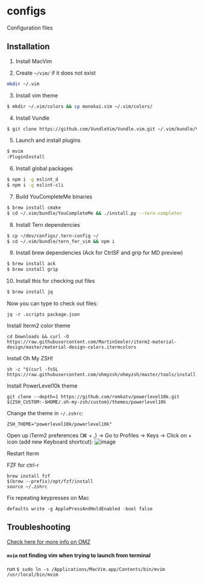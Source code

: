 # configs
Configuration files

## Installation

1. Install MacVim

2. Create `~/vim/` if it does not exist
```bash
mkdir ~/.vim
```

3. Install vim theme
```bash
$ mkdir ~/.vim/colors && cp monokai.vim ~/.vim/colors/
```

4. Install Vundle
```bash
$ git clone https://github.com/VundleVim/Vundle.vim.git ~/.vim/bundle/Vundle.vim
```

5. Launch and install plugins
```bash
$ mvim
:PluginInstall
```

6. Install global packages
```bash
$ npm i -g eslint_d
$ npm i -g eslint-cli
```

7. Build YouCompleteMe binaries
```bash
$ brew install cmake
$ cd ~/.vim/bundle/YouCompleteMe && ./install.py --tern-completer
```

8. Install Tern dependencies
```bash
$ cp ~/dev/configs/.tern-config ~/
$ cd ~/.vim/bundle/tern_for_vim && npm i
```

9. Install brew dependencies (Ack for CtrlSF and grip for MD preview)
```bash
$ brew install ack
$ brew install grip
```

10. Install this for checking out files
```bash
$ brew install jq
```

Now you can type to check out files:
```
jq -r .scripts package.json
```

Install Iterm2 color theme
```
cd Downloads && curl -O https://raw.githubusercontent.com/MartinSeeler/iterm2-material-design/master/material-design-colors.itermcolors
```

Install Oh My ZSH!
```
sh -c "$(curl -fsSL https://raw.githubusercontent.com/ohmyzsh/ohmyzsh/master/tools/install.sh)"
```

Install PowerLevel10k theme
```
git clone --depth=1 https://github.com/romkatv/powerlevel10k.git ${ZSH_CUSTOM:-$HOME/.oh-my-zsh/custom}/themes/powerlevel10k
```

Change the theme in `~/.zshrc`:
```
ZSH_THEME="powerlevel10k/powerlevel10k"
```

Open up iTerm2 preferences (⌘ + ,) -> Go to Profiles -> Keys -> Click on + icon (add new Keyboard shortcut):
![image](https://user-images.githubusercontent.com/4421460/130530332-dc1b5c08-9d04-43ad-b789-799dc8dd0f32.png)

Restart Iterm

FZF for ctrl-r
```
brew install fzf
$(brew --prefix)/opt/fzf/install
source ~/.zshrc
```

Fix repeating keypresses on Mac
```
defaults write -g ApplePressAndHoldEnabled -bool false
```

## Troubleshooting

[Check here for more info on OMZ](https://blog.larsbehrenberg.com/the-definitive-iterm2-and-oh-my-zsh-setup-on-macos)

#### `mvim` not finding vim when trying to launch from terminal

run `$ sudo ln -s /Applications/MacVim.app/Contents/bin/mvim /usr/local/bin/mvim`

